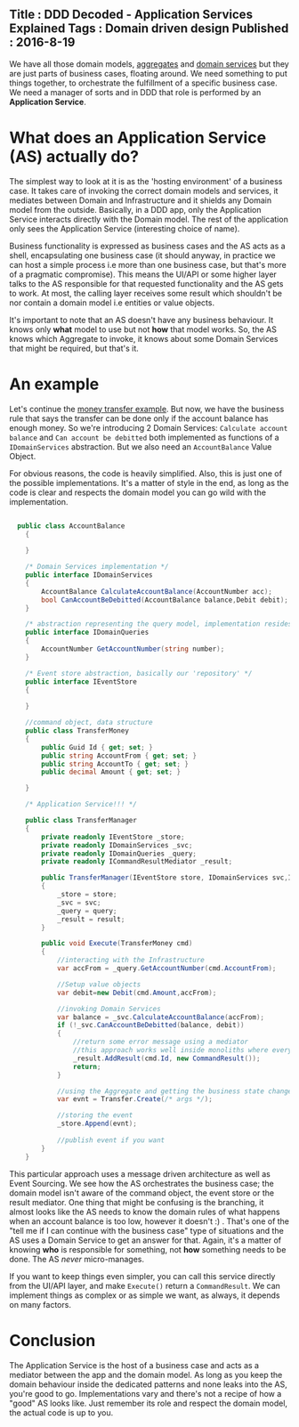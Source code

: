 Title : DDD Decoded - Application Services Explained
Tags : Domain driven design
Published : 2016-8-19
---

We have all those domain models, [aggregates](http://blog.sapiensworks.com/post/2016/07/14/DDD-Aggregate-Decoded-1) and [domain services](http://blog.sapiensworks.com/post/2016/08/16/DDD-Domain-Services-Explained) but they are just parts of business cases, floating around. We need something to put things together, to orchestrate the fulfillment of a specific business case. We need a manager of sorts and in DDD that role is performed by an **Application Service**.

# What does an Application Service (AS) actually do?

The simplest way to look at it is as the 'hosting environment' of a business case. It takes care of invoking the correct domain models and services, it mediates between Domain and Infrastructure and it shields any Domain model from the outside. Basically, in a DDD app, only the Application Service interacts directly with the Domain model. The rest of the application only sees the Application Service (interesting choice of name).

Business functionality is expressed as business cases and the AS acts as a shell, encapsulating one business case (it should anyway, in practice we can host a simple process i.e more than one business case, but that's more of a pragmatic compromise). This means the UI/API or some higher layer talks to the AS responsible for that requested functionality and the AS gets to work. At most, the calling layer receives some result which shouldn't be nor contain a domain model i.e entities or value objects.

It's important to note that an AS doesn't have any business behaviour. It knows only **what** model to use but not **how** that model works. So, the AS knows which Aggregate to invoke, it knows about some Domain Services that might be required, but that's it.

# An example

Let's continue the [money transfer example](http://blog.sapiensworks.com/post/2016/07/14/DDD-Aggregate-Decoded-2). But now, we have the business rule that says the transfer can be done only if the account balance has enough money. So we're introducing 2 Domain Services: `Calculate account balance` and `Can account be debitted` both implemented as functions of a `IDomainServices` abstraction. But we also need an `AccountBalance` Value Object. 

For obvious reasons, the code is heavily simplified. Also, this is just one of the possible implementations. It's a matter of style in the end, as long as the code is clear and respects the domain model you can go wild with the implementation.

```csharp

  public class AccountBalance
    {
        
    }

    /* Domain Services implementation */
    public interface IDomainServices
    {
        AccountBalance CalculateAccountBalance(AccountNumber acc);
        bool CanAccountBeDebitted(AccountBalance balance,Debit debit);
    }

    /* abstraction representing the query model, implementation resides in Infrastructure */
    public interface IDomainQueries
    {
        AccountNumber GetAccountNumber(string number);
    }

    /* Event store abstraction, basically our 'repository' */
    public interface IEventStore
    {
        
    }

    //command object, data structure
    public class TransferMoney
    {
        public Guid Id { get; set; }
        public string AccountFrom { get; set; }
        public string AccountTo { get; set; }
        public decimal Amount { get; set; }

    }

    /* Application Service!!! */

    public class TransferManager
    {
        private readonly IEventStore _store;
        private readonly IDomainServices _svc;
        private readonly IDomainQueries _query;
        private readonly ICommandResultMediator _result;

        public TransferManager(IEventStore store, IDomainServices svc,IDomainQueries query,ICommandResultMediator result)
        {
            _store = store;
            _svc = svc;
            _query = query;
            _result = result;
        }

        public void Execute(TransferMoney cmd)
        {
            //interacting with the Infrastructure
            var accFrom = _query.GetAccountNumber(cmd.AccountFrom);

            //Setup value objects
            var debit=new Debit(cmd.Amount,accFrom);

            //invoking Domain Services
            var balance = _svc.CalculateAccountBalance(accFrom);
            if (!_svc.CanAccountBeDebitted(balance, debit))
            {
                //return some error message using a mediator
                //this approach works well inside monoliths where everything happens in the same process 
                _result.AddResult(cmd.Id, new CommandResult());
                return;
            }

            //using the Aggregate and getting the business state change expressed as an event
            var evnt = Transfer.Create(/* args */);

            //storing the event
            _store.Append(evnt);
            
            //publish event if you want
        }
    }

```
 
This particular approach uses a message driven architecture as well as Event Sourcing. We see how the AS orchestrates the business case; the domain model isn't aware of the command object, the event store or the result mediator. One thing that might be confusing is the branching, it almost looks like the AS needs to know the domain rules of what happens when an account balance is too low, however it doesn't :) . That's one of the "tell me if I can continue with the business case" type of situations and the AS uses a Domain Service to get an answer for that. Again, it's a matter of knowing **who** is responsible for something, not **how** something needs to be done. The AS _never_ micro-manages.

If you want to keep things even simpler, you can call this service directly from the UI/API layer, and make `Execute()` return a `CommandResult`. We can implement things as complex or as simple we want, as always, it depends on many factors.

# Conclusion

The Application Service is the host of a business case and acts as a mediator between the app and the domain model. As long as you keep the domain behaviour inside the dedicated patterns and none leaks into the AS, you're good to go. Implementations vary and there's not a recipe of how a "good" AS looks like. Just remember its role and respect the domain model, the actual code is up to you.